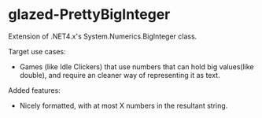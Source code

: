 # glazed-PrettyBigInteger

Extension of .NET4.x's System.Numerics.BigInteger class.

Target use cases:

- Games (like Idle Clickers) that use numbers that can hold big values(like double), and require an cleaner way of representing it as text.

Added features:
- Nicely formatted, with at most X numbers in the resultant string.
